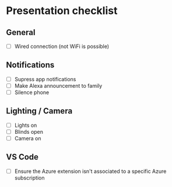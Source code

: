 # Presentation checklist

## General
- [ ] Wired connection (not WiFi is possible)

## Notifications
- [ ] Supress app notifications
- [ ] Make Alexa announcement to family
- [ ] Silence phone

## Lighting / Camera
- [ ] Lights on
- [ ] Blinds open
- [ ] Camera on

## VS Code
- [ ] Ensure the Azure extension isn't associated to a specific Azure subscription
